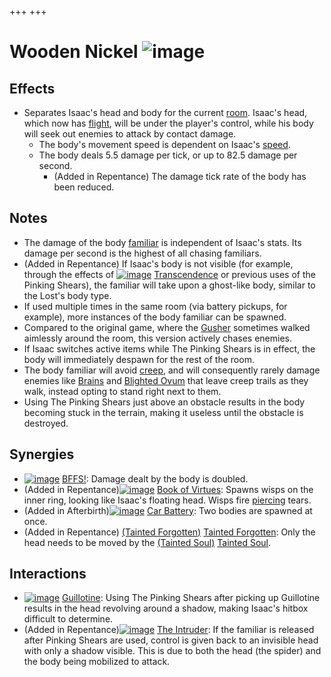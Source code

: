 +++
+++

 # Wooden Nickel ![image](/image/Wooden_Nickel.png) 


Effects
---------


* Separates Isaac's head and body for the current [room](/wiki/Rooms "Rooms"). Isaac's head, which now has [flight](/wiki/Flight "Flight"), will be under the player's control, while his body will seek out enemies to attack by contact damage.
	+ The body's movement speed is dependent on Isaac's [speed](/wiki/Speed "Speed").
	+ The body deals 5.5 damage per tick, or up to 82.5 damage per second.
		- (Added in Repentance) The damage tick rate of the body has been reduced.


Notes
-------


* The damage of the body [familiar](/wiki/Familiar "Familiar") is independent of Isaac's stats. Its damage per second is the highest of all chasing familiars.
* (Added in Repentance) If Isaac's body is not visible (for example, through the effects of [![image](/image/Transcendence.png)](/wiki/Transcendence "Transcendence") [Transcendence](/wiki/Transcendence "Transcendence") or previous uses of the Pinking Shears), the familiar will take upon a ghost-like body, similar to the Lost's body type.
* If used multiple times in the same room (via battery pickups, for example), more instances of the body familiar can be spawned.
* Compared to the original game, where the [Gusher](/wiki/Gusher "Gusher") sometimes walked aimlessly around the room, this version actively chases enemies.
* If Isaac switches active items while The Pinking Shears is in effect, the body will immediately despawn for the rest of the room.
* The body familiar will avoid [creep](/wiki/Creep "Creep"), and will consequently rarely damage enemies like [Brains](/wiki/Brain "Brain") and [Blighted Ovum](/wiki/Blighted_Ovum "Blighted Ovum") that leave creep trails as they walk, instead opting to stand right next to them.
* Using The Pinking Shears just above an obstacle results in the body becoming stuck in the terrain, making it useless until the obstacle is destroyed.


Synergies
-----------


* [![image](/image/BFFS!.png)](/wiki/BFFS! "BFFS!") [BFFS!](/wiki/BFFS! "BFFS!"): Damage dealt by the body is doubled.
* (Added in Repentance)[![image](/image/Book_of_Virtues.png)](/wiki/Book_of_Virtues "Book of Virtues") [Book of Virtues](/wiki/Book_of_Virtues "Book of Virtues"): Spawns wisps on the inner ring, looking like Isaac's floating head. Wisps fire [piercing](/wiki/Tear_Effects "Tear Effects") tears.
* (Added in Afterbirth)[![image](/image/Car_Battery.png)](/wiki/Car_Battery "Car Battery") [Car Battery](/wiki/Car_Battery "Car Battery"): Two bodies are spawned at once.
* (Added in Repentance)  [(Tainted Forgotten)](/wiki/Tainted_Forgotten "Tainted Forgotten") [Tainted Forgotten](/wiki/Tainted_Forgotten "Tainted Forgotten"): Only the head needs to be moved by the  [(Tainted Soul)](/wiki/Tainted_Soul "Tainted Soul") [Tainted Soul](/wiki/Tainted_Soul "Tainted Soul").


Interactions
--------------


* [![image](/image/Guillotine.png)](/wiki/Guillotine "Guillotine") [Guillotine](/wiki/Guillotine "Guillotine"): Using The Pinking Shears after picking up Guillotine results in the head revolving around a shadow, making Isaac's hitbox difficult to determine.
* (Added in Repentance)[![image](/image/The_Intruder.png)](/wiki/The_Intruder "The Intruder") [The Intruder](/wiki/The_Intruder "The Intruder"): If the familiar is released after Pinking Shears are used, control is given back to an invisible head with only a shadow visible. This is due to both the head (the spider) and the body being mobilized to attack.


